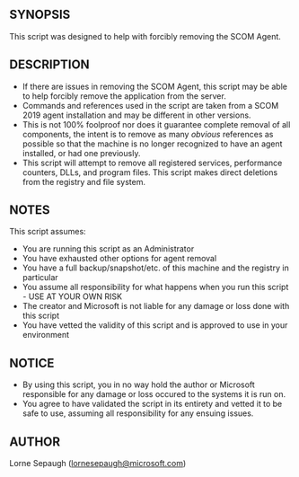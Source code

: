 ## SYNOPSIS
This script was designed to help with forcibly removing the SCOM Agent.


## DESCRIPTION
- If there are issues in removing the SCOM Agent, this script may be able to help forcibly remove the application from the server.
- Commands and references used in the script are taken from a SCOM 2019 agent installation and may be different in other versions.
- This is not 100% foolproof nor does it guarantee complete removal of all components, the intent is to remove as many _obvious_ references as possible so that the machine is no longer recognized to have an agent installed, or had one previously.
- This script will attempt to remove all registered services, performance counters, DLLs, and program files. This script makes direct deletions from the registry and file system.


## NOTES
This script assumes:
- You are running this script as an Administrator
- You have exhausted other options for agent removal
- You have a full backup/snapshot/etc. of this machine and the registry in particular
- You assume all responsibility for what happens when you run this script - USE AT YOUR OWN RISK
- The creator and Microsoft is not liable for any damage or loss done with this script
- You have vetted the validity of this script and is approved to use in your environment


## NOTICE
- By using this script, you in no way hold the author or Microsoft responsible for any damage or loss occured to the systems it is run on.
- You agree to have validated the script in its entirety and vetted it to be safe to use, assuming all responsibility for any ensuing issues.


## AUTHOR
Lorne Sepaugh (lornesepaugh@microsoft.com)